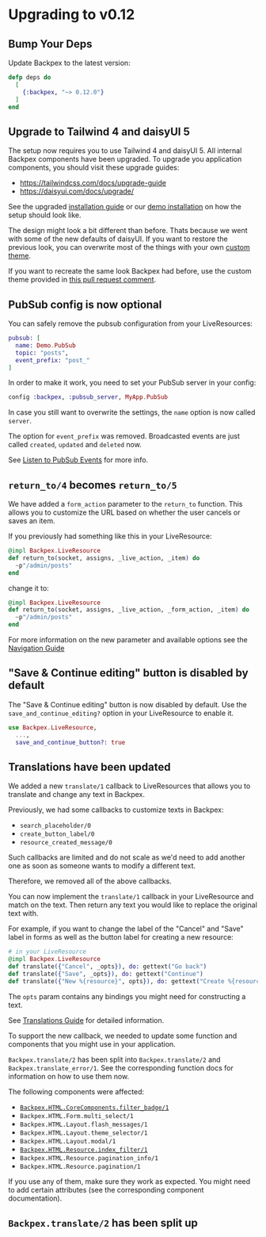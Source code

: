 # Upgrading to v0.12

## Bump Your Deps

Update Backpex to the latest version:

```elixir
defp deps do
  [
    {:backpex, "~> 0.12.0"}
  ]
end
```

## Upgrade to Tailwind 4 and daisyUI 5

The setup now requires you to use Tailwind 4 and daisyUI 5. All internal Backpex components have been upgraded. To
upgrade you application components, you should visit these upgrade guides:

- https://tailwindcss.com/docs/upgrade-guide
- https://daisyui.com/docs/upgrade/

See the upgraded [installation guide](get_started/installation.md) or our
[demo installation](https://github.com/naymspace/backpex/tree/develop/demo) on how the setup should look like.

The design might look a bit different than before. Thats because we went with some of the new defaults of daisyUI.
If you want to restore the previous look, you can overwrite most of the things with your own
[custom theme](https://daisyui.com/docs/themes/#how-to-add-a-new-custom-theme).

If you want to recreate the same look Backpex had before, use the custom theme provided in [this pull request comment](https://github.com/naymspace/backpex/pull/920#issuecomment-2722054893).

## PubSub config is now optional

You can safely remove the pubsub configuration from your LiveResources:

```elixir
pubsub: [
  name: Demo.PubSub
  topic: "posts",
  event_prefix: "post_"
]
```

In order to make it work, you need to set your PubSub server in your config:

```elixir
config :backpex, :pubsub_server, MyApp.PubSub
```

In case you still want to overwrite the settings, the `name` option is now called `server`.

The option for `event_prefix` was removed. Broadcasted events are just called `created`, `updated` and `deleted` now.

See [Listen to PubSub Events](live_resource/listen-to-pubsub-events.md) for more info.

## `return_to/4` becomes `return_to/5`

We have added a `form_action` parameter to the `return_to` function.
This allows you to customize the URL based on whether the user cancels or saves an item.

If you previously had something like this in your LiveResource:

```elixir
@impl Backpex.LiveResource
def return_to(socket, assigns, _live_action, _item) do
  ~p"/admin/posts"
end
```

change it to:

```elixir
@impl Backpex.LiveResource
def return_to(socket, assigns, _live_action, _form_action, _item) do
  ~p"/admin/posts"
end
```

For more information on the new parameter and available options see the [Navigation Guide](/guides/live_resource/navigation.md)

## "Save & Continue editing" button is disabled by default

The "Save & Continue editing" button is now disabled by default. Use the `save_and_continue_editing?` option in your 
LiveResource to enable it.

```elixir
use Backpex.LiveResource,
  ...,
  save_and_continue_button?: true
```

## Translations have been updated

We added a new `translate/1` callback to LiveResources that allows you to translate and change any text in Backpex.

Previously, we had some callbacks to customize texts in Backpex:
- `search_placeholder/0`
- `create_button_label/0`
- `resource_created_message/0`

Such callbacks are limited and do not scale as we'd need to add another one as soon as someone wants to modify a different text.

Therefore, we removed all of the above callbacks.

You can now implement the `translate/1` callback in your LiveResource and match on the text. 
Then return any text you would like to replace the original text with.

For example, if you want to change the label of the "Cancel" and "Save" label in forms as well as the button label for creating a new resource:

```elixir
# in your LiveResource
@impl Backpex.LiveResource
def translate({"Cancel", _opts}), do: gettext("Go back")
def translate({"Save", _opts}), do: gettext("Continue")
def translate({"New %{resource}", opts}), do: gettext("Create %{resource}", opts)
```

The `opts` param contains any bindings you might need for constructing a text.

See [Translations Guide](/guides/translations/translations.md) for detailed information.

To support the new callback, we needed to update some function and components that you might use in your application.

`Backpex.translate/2` has been split into `Backpex.translate/2` and `Backpex.translate_error/1`. See the corresponding function docs for information on how to use them now.

The following components were affected:
- [`Backpex.HTML.CoreComponents.filter_badge/1`]()
- `Backpex.HTML.Form.multi_select/1`
- `Backpex.HTML.Layout.flash_messages/1`
- `Backpex.HTML.Layout.theme_selector/1`
- `Backpex.HTML.Layout.modal/1`
- [`Backpex.HTML.Resource.index_filter/1`]()
- `Backpex.HTML.Resource.pagination_info/1`
- `Backpex.HTML.Resource.pagination/1`

If you use any of them, make sure they work as expected. You might need to add certain attributes (see the corresponding component documentation).

## `Backpex.translate/2` has been split up
